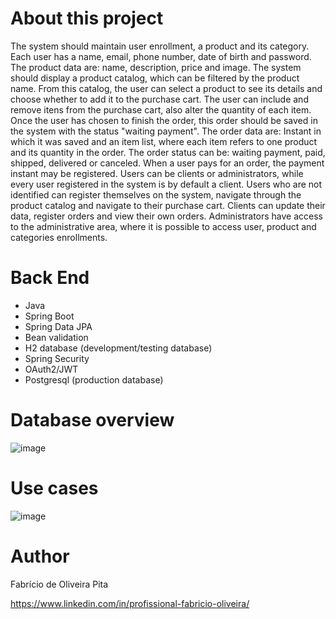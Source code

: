 # About this project
The system should maintain user enrollment, a product and its category. Each user has a name, email, phone number, date of birth and password. The product data are: name, description, price and image. The system should display
a product catalog, which can be filtered by the product name. From this catalog, the user can select a product to see its details and choose whether to add it to the purchase cart. The user can include and remove itens from the
purchase cart, also alter the quantity of each item. Once the user has chosen to finish the order, this order should be saved in the system with the status "waiting payment". The order data are: Instant in which it was saved
and an item list, where each item refers to one product and its quantity in the order. The order status can be: waiting payment, paid, shipped, delivered or canceled. When a user pays for an order, the payment instant may be
registered. Users can be clients or administrators, while every user registered in the system is by default a client. Users who are not identified can register themselves on the system, navigate through the product catalog
and navigate to their purchase cart. Clients can update their data, register orders and view their own orders. Administrators have access to the administrative area, where it is possible to access user, product and categories enrollments.


# Back End
- Java
- Spring Boot
- Spring Data JPA
- Bean validation
- H2 database (development/testing database)
- Spring Security 
- OAuth2/JWT
- Postgresql (production database)

# Database overview
![image](https://github.com/Fabricio-Oliveira-dev/dscommerce/assets/105288563/9843ad91-b440-4e71-aba6-e0c3e2845d25)

# Use cases
![image](https://github.com/Fabricio-Oliveira-dev/dscommerce/assets/105288563/08f6e272-765e-4a22-8081-bcbc3ff7544b)


# Author
Fabrício de Oliveira Pita

https://www.linkedin.com/in/profissional-fabricio-oliveira/
